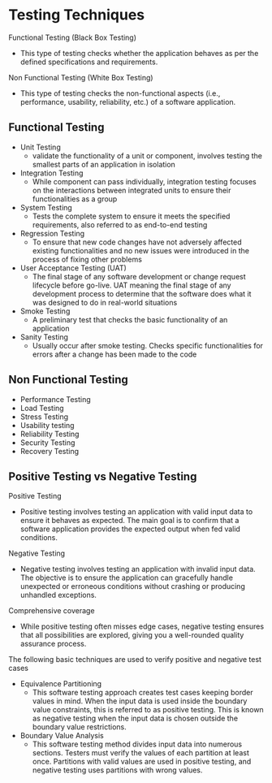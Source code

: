 # Testing Techniques
Functional Testing (Black Box Testing)
- This type of testing checks whether the application behaves as per the defined specifications and requirements.

Non Functional Testing (White Box Testing)
- This type of testing checks the non-functional aspects (i.e., performance, usability, reliability, etc.) of a software application.

## Functional Testing
- Unit Testing
    - validate the functionality of a unit or component, involves testing the smallest parts of an application in isolation
- Integration Testing
    - While component can pass individually, integration testing focuses on the interactions between integrated units to ensure their functionalities as a group
- System Testing
    - Tests the complete system to ensure it meets the specified requirements, also referred to as end-to-end testing
- Regression Testing
    - To ensure that new code changes have not adversely affected existing functionalities and no new issues were introduced in the process of fixing other problems
- User Acceptance Testing (UAT)
    - The final stage of any software development or change request lifecycle before go-live. UAT meaning the final stage of any development process to determine that the software does what it was designed to do in real-world situations 
- Smoke Testing
    - A preliminary test that checks the basic functionality of an application
- Sanity Testing
    - Usually occur after smoke testing. Checks specific functionalities for errors after a change has been made to the code


## Non Functional Testing
- Performance Testing
- Load Testing
- Stress Testing
- Usability testing
- Reliability Testing
- Security Testing
- Recovery Testing


## Positive Testing vs Negative Testing
Positive Testing
- Positive testing involves testing an application with valid input data to ensure it behaves as expected. The main goal is to confirm that a software application provides the expected output when fed valid conditions.

Negative Testing
- Negative testing involves testing an application with invalid input data. The objective is to ensure the application can gracefully handle unexpected or erroneous conditions without crashing or producing unhandled exceptions.

Comprehensive coverage
- While positive testing often misses edge cases, negative testing ensures that all possibilities are explored, giving you a well-rounded quality assurance process.

The following basic techniques are used to verify positive and negative test cases
- Equivalence Partitioning
    - This software testing approach creates test cases keeping border values in mind. When the input data is used inside the boundary value constraints, this is referred to as positive testing. This is known as negative testing when the input data is chosen outside the boundary value restrictions.
- Boundary Value Analysis
    - This software testing method divides input data into numerous sections. Testers must verify the values of each partition at least once. Partitions with valid values are used in positive testing, and negative testing uses partitions with wrong values.
